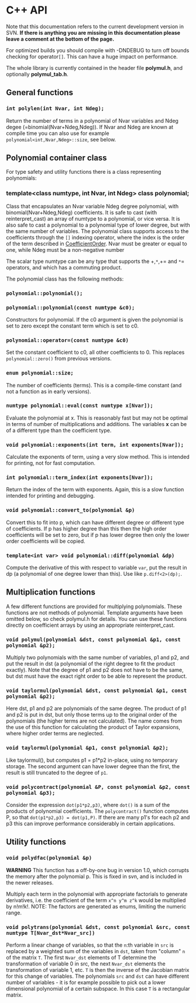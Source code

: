 # C++ API #
Note that this documentation refers to the current development version in SVN.
**If there is anything you are missing in this documentation please leave a comment at the bottom of the page.**

For optimized builds you should compile with -DNDEBUG to turn off bounds checking for operator`[]`. This can have a huge impact on performance.

The whole library is currently contained in the header file **polymul.h**, and optionally **polymul\_tab.h**.

## General functions ##
### `int polylen(int Nvar, int Ndeg);` ###
Return the number of terms in a polynomial of Nvar variables and Ndeg degee (=binomial(Nvar+Ndeg,Ndeg)). If Nvar and Ndeg are known at compile time you can also use for example `polynomial<int,Nvar,Ndeg>::size`, see below.

## Polynomial container class ##
For type safety and utility functions there is a class representing polynomials:
### template<class numtype, int Nvar, int Ndeg> class polynomial; ###

Class that encapsulates an Nvar variable Ndeg degree polynomial, with binomial(Nvar+Ndeg,Ndeg) coefficients. It is safe to cast (with reinterpret\_cast) an array of numtype to a polynomial, or vice versa. It is also safe to cast a polynomial to a polynomial type of lower degree, but with the same number of variables. The polynomial class supports access to the coefficients through the `[]` indexing operator, where the index is the order of the term described in [CoefficientOrder](CoefficientOrder.md). Nvar must be greater or equal to one, while Ndeg must be a non-negative number

The scalar type numtype can be any type that supports the +,`*`,+= and `*`= operators, and which has a commuting product.

The polynomial class has the following methods:
### `polynomial::polynomial();` ###

### `polynomial::polynomial(const numtype &c0);` ###
Constructors for polynomial. If the c0 argument is given the polynomial is set to zero except the constant term which is set to c0.

### `polynomial::operator=(const numtype &c0)` ###
Set the constant coefficient to c0, all other coefficients to 0. This replaces `polynomial::zero()` from previous versions.

### `enum polynomial::size;` ###
The number of coefficients (terms). This is a compile-time constant (and not a function as in early versions).

### `numtype polynomial::eval(const numtype x[Nvar]);` ###
Evaluate the polynomial at x. This is reasonably fast but may not be optimal in terms of number of multiplications and additions. The variables **x** can be of a different type than the coefficient type.

### `void polynomial::exponents(int term, int exponents[Nvar]);` ###
Calculate the exponents of term, using a very slow method. This is intended for printing, not for fast computation.

### `int polynomial::term_index(int exponents[Nvar]);` ###
Return the index of the term with exponents. Again, this is a slow function intended for printing and debugging.

### `void polynomial::convert_to(polynomial &p)` ###
Convert this to fit into p, which can have different degree or different type of coefficients. If p has higher degree than this then the high order coefficients will be set to zero, but if p has lower degree then only the lower order coefficients will be copied.

### `template<int var> void polynomial::diff(polynomial &dp)` ###
Compute the derivative of this with respect to variable `var`, put the result in dp (a polynomial of one degree lower than this). Use like `p.diff<2>(dp);`.

## Multiplication functions ##
A few different functions are provided for multiplying polynomials. These functions are not methods of polynomial. Template arguments have been omitted below, so check polymul.h for details. You can use these functions directly on coefficient arrays by using an appropriate reinterpret\_cast.
### `void polymul(polynomial &dst, const polynomial &p1, const polynomial &p2);` ###
Multiply two polynomials with the same number of variables, p1 and p2, and put the result in dst (a polynomial of the right degree to fit the product exactly). Note that the degree of p1 and p2 does not have to be the same, but dst must have the exact right order to be able to represent the product.

### `void taylormul(polynomial &dst, const polynomial &p1, const polynomial &p2);` ###
Here dst, p1 and p2 are polynomials of the same degree. The product of p1 and p2 is put in dst, but only those terms up to the original order of the polynomials (the higher terms are not calculated). The name comes from the use of this function for calculating the product of Taylor expansions, where higher order terms are neglected.

### `void taylormul(polynomial &p1, const polynomial &p2);` ###
Like taylormul(), but computes p1 = p1\*p2 in-place, using no temporary storage. The second argument can have lower degree than the first, the result is still truncated to the degree of `p1`.

### `void polycontract(polynomial &P, const polynomial &p2, const polynomial &p3);` ###
Consider the expression `dot(p1*p2,p3)`, where `dot()` is a sum of the products of polynomial coefficients. The `polycontract()` function computes P, so that
`dot(p1*p2,p3) = dot(p1,P)`. If there are many p1's for each p2 and p3 this can improve performance considerably in certain applications.

## Utility functions ##

### `void polydfac(polynomial &p)` ###
**WARNING** This function has a off-by-one bug in version 1.0, which corrupts the memory after the polynomial p. This is fixed in svn, and is included in the newer releases.

Multiply each term in the polynomial with appropriate factorials to generate derivatives, i.e. the coefficient of the term `x^n y^m z^k` would be multiplied by n!m!k!.
NOTE: The factors are generated as enums, limiting the numeric range.

### `void polytrans(polynomial &dst, const polynomial &src, const numtype T[Nvar_dst*Nvar_src])` ###
Perform a linear change of variables, so that the `n`:th variable in `src` is replaced by a weighted sum of the variables in `dst`, taken from "column" `n` of the matrix `T`. The first `Nvar_dst` elements of T determine the transformation of variable 0 in src, the next `Nvar_dst` elements the transformation of variable 1, etc. `T` is then the inverse of the Jacobian matrix for this change of variables. The polynomials `src` and `dst` can have different number of variables - it is for example possible to pick out a lower dimensional polynomial of a certain subspace. In this case `T` is a rectangular matrix.
